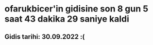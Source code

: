 # ofarukbicer'in gidisine son 8 gun 5 saat 43 dakika 29 saniye kaldi

## Gidis tarihi: 30.09.2022 :(